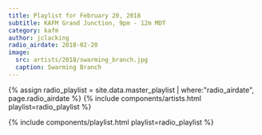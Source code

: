 ```yaml
---
title: Playlist for February 20, 2018
subtitle: KAFM Grand Junction, 9pm - 12m MDT
category: kafm
author: jclacking
radio_airdate: 2018-02-20
image:
  src: artists/2018/swarming_branch.jpg
  caption: Swarming Branch
---
```

{% assign radio_playlist = site.data.master_playlist | where:"radio_airdate", page.radio_airdate %}
{% include components/artists.html playlist=radio_playlist %}
<!--more-->
{% include components/playlist.html playlist=radio_playlist %}
